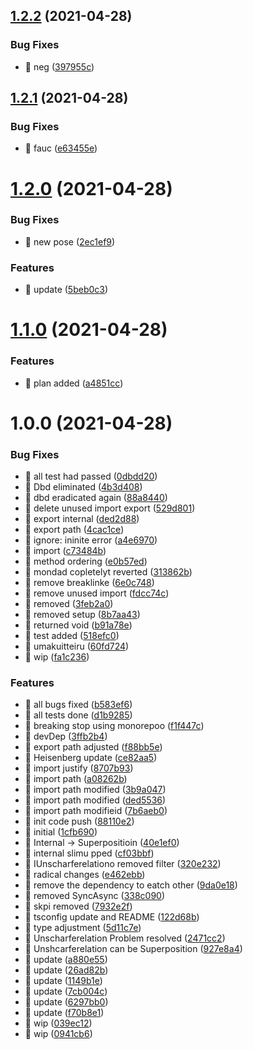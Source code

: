 ## [1.2.2](https://github.com/jamashita/genitore/compare/v1.2.1...v1.2.2) (2021-04-28)


### Bug Fixes

* 🐛 neg ([397955c](https://github.com/jamashita/genitore/commit/397955c7f2d7d20e8da485ce6a5007850a448f29))

## [1.2.1](https://github.com/jamashita/genitore/compare/v1.2.0...v1.2.1) (2021-04-28)


### Bug Fixes

* 🐛 fauc ([e63455e](https://github.com/jamashita/genitore/commit/e63455e66c7365b780ca8734f737a1c0774d493e))

# [1.2.0](https://github.com/jamashita/genitore/compare/v1.1.0...v1.2.0) (2021-04-28)


### Bug Fixes

* 🐛 new pose ([2ec1ef9](https://github.com/jamashita/genitore/commit/2ec1ef93f4943cb009af35ef49bd4bb2ebcdee4c))


### Features

* 🎸 update ([5beb0c3](https://github.com/jamashita/genitore/commit/5beb0c3ca876e3a4590fecd6c69f63513b3c9654))

# [1.1.0](https://github.com/jamashita/genitore/compare/v1.0.0...v1.1.0) (2021-04-28)


### Features

* 🎸 plan added ([a4851cc](https://github.com/jamashita/genitore/commit/a4851cc1a03aa501d0dd6c09dd5db39551afd3fe))

# 1.0.0 (2021-04-28)


### Bug Fixes

* 🐛 all test had passed ([0dbdd20](https://github.com/jamashita/genitore/commit/0dbdd20a4702a93cf98e5d645cfc9fe16b3a46e6))
* 🐛 Dbd eliminated ([4b3d408](https://github.com/jamashita/genitore/commit/4b3d4080d4db2d30ec58d499d1beef6de415363d))
* 🐛 dbd eradicated again ([88a8440](https://github.com/jamashita/genitore/commit/88a8440482a21acd52965caf06547242589b5ab6))
* 🐛 delete unused import export ([529d801](https://github.com/jamashita/genitore/commit/529d801c1fbd308c0096a53b2f57963d217c90a4))
* 🐛 export internal ([ded2d88](https://github.com/jamashita/genitore/commit/ded2d88ebea2579ec5dc224a9495e640f0528a1b))
* 🐛 export path ([4cac1ce](https://github.com/jamashita/genitore/commit/4cac1ce77c22da2e540c9c63e6a218278b8ce9ed))
* 🐛 ignore: ininite error ([a4e6970](https://github.com/jamashita/genitore/commit/a4e697020723c506b204ddcc6a7506d6d8ac0ee8))
* 🐛 import ([c73484b](https://github.com/jamashita/genitore/commit/c73484bf21ce610f93c1436ceed1aff2b66db3bd))
* 🐛 method ordering ([e0b57ed](https://github.com/jamashita/genitore/commit/e0b57ed5a1a2e53b09e861ed30da360efb34dea1))
* 🐛 mondad copletelyt reverted ([313862b](https://github.com/jamashita/genitore/commit/313862b1f13f0cd7ea01c934c31d59e2201258cd))
* 🐛 remove breaklinke ([6e0c748](https://github.com/jamashita/genitore/commit/6e0c748990a82f23c77790f71b1a016961e80438))
* 🐛 remove unused import ([fdcc74c](https://github.com/jamashita/genitore/commit/fdcc74c7cc1f49c82ece20c41a9fad1e5a91f87a))
* 🐛 removed ([3feb2a0](https://github.com/jamashita/genitore/commit/3feb2a089392165ece479fca50ab7cae06808a23))
* 🐛 removed setup ([8b7aa43](https://github.com/jamashita/genitore/commit/8b7aa43bc831a924715230f0cf1c7f5009f52638))
* 🐛 returned void ([b91a78e](https://github.com/jamashita/genitore/commit/b91a78e519664bee1c349c7c9ed73acefe4eec63))
* 🐛 test added ([518efc0](https://github.com/jamashita/genitore/commit/518efc0165e55c1ce0c657043036ce1c71adde4b))
* 🐛 umakuitteiru ([60fd724](https://github.com/jamashita/genitore/commit/60fd72420c675a43ab98fc4c608dfbbdab4ed564))
* 🐛 wip ([fa1c236](https://github.com/jamashita/genitore/commit/fa1c236c98190bcafc78a77eb93f289f1a23d46e))


### Features

* 🎸 all bugs fixed ([b583ef6](https://github.com/jamashita/genitore/commit/b583ef6341163e441d87cd2b9a3d90886cc61226))
* 🎸 all tests done ([d1b9285](https://github.com/jamashita/genitore/commit/d1b92853cd16c7e2b3bfe750e3c690f0ac4d7cde))
* 🎸 breaking stop using monorepoo ([f1f447c](https://github.com/jamashita/genitore/commit/f1f447c422759d16e78d39dc2e74025ee755e3c8))
* 🎸 devDep ([3ffb2b4](https://github.com/jamashita/genitore/commit/3ffb2b4985e6476f07f6b087274622521556cd50))
* 🎸 export path adjusted ([f88bb5e](https://github.com/jamashita/genitore/commit/f88bb5e48c70b2d0e99b793dd1f3d313e4831bae))
* 🎸 Heisenberg update ([ce82aa5](https://github.com/jamashita/genitore/commit/ce82aa52ca1a97d25198e577f4cf6e6d603169c1))
* 🎸 import justify ([8707b93](https://github.com/jamashita/genitore/commit/8707b93683ca83c0c90532de01f38606a9829b85))
* 🎸 import path ([a08262b](https://github.com/jamashita/genitore/commit/a08262b2d705278989893e724b722cb55a79556f))
* 🎸 import path modified ([3b9a047](https://github.com/jamashita/genitore/commit/3b9a04757a420761e045139a0be0e17df1996a72))
* 🎸 import path modified ([ded5536](https://github.com/jamashita/genitore/commit/ded553665e990d368301278fe73143fae8ad2aaf))
* 🎸 import path modifieid ([7b6aeb0](https://github.com/jamashita/genitore/commit/7b6aeb0a792a2e373385b91ce7860c4e6f81863b))
* 🎸 init code push ([88110e2](https://github.com/jamashita/genitore/commit/88110e2707ab6674d83aced1bea36abe53a96d9c))
* 🎸 initial ([1cfb690](https://github.com/jamashita/genitore/commit/1cfb69082c26de9f6abf594ff22a935f79e28c38))
* 🎸 Internal -> Superpositioin ([40e1ef0](https://github.com/jamashita/genitore/commit/40e1ef0e5b0691fcbecbac92f2c2fc456fda37a2))
* 🎸 internal slimu pped ([cf03bbf](https://github.com/jamashita/genitore/commit/cf03bbf6b851801bbbf8809a62731ca2c3ae097c))
* 🎸 IUnscharferelationo removed filter ([320e232](https://github.com/jamashita/genitore/commit/320e232a5e1325d6a22f3cb6cbd2fc15ec438b65))
* 🎸 radical changes ([e462ebb](https://github.com/jamashita/genitore/commit/e462ebb3ad3dde3c2fa27bb0d4f04cfb3fc5e31c))
* 🎸 remove the dependency to eatch other ([9da0e18](https://github.com/jamashita/genitore/commit/9da0e187fc874b3d22e0654069516adf7ca3ce97))
* 🎸 removed SyncAsync ([338c090](https://github.com/jamashita/genitore/commit/338c090e417ff22d0b3fd02299ab4ec0eb3c0fe9))
* 🎸 skpi removed ([7932e2f](https://github.com/jamashita/genitore/commit/7932e2f74e617f6cfd3c057e48ad417ab98b92fb))
* 🎸 tsconfig update and README ([122d68b](https://github.com/jamashita/genitore/commit/122d68b5ce08a75bec07273f583ee2cc12f83189))
* 🎸 type adjustment ([5d11c7e](https://github.com/jamashita/genitore/commit/5d11c7e439ace7db89017bdb223511669b685bbe))
* 🎸 Unscharferelation Problem resolved ([2471cc2](https://github.com/jamashita/genitore/commit/2471cc2a74a580b1c767da5a0189b7d0b67541fe))
* 🎸 Unshcarferelation can be Superposition ([927e8a4](https://github.com/jamashita/genitore/commit/927e8a475f072006c7db83755d325a721c42cb3b))
* 🎸 update ([a880e55](https://github.com/jamashita/genitore/commit/a880e55ed6c17a53a65d028e79e4476534849f0a))
* 🎸 update ([26ad82b](https://github.com/jamashita/genitore/commit/26ad82babe24b42efa07c6ba93413d7464fdde77))
* 🎸 update ([1149b1e](https://github.com/jamashita/genitore/commit/1149b1e7804c75743474e8de73e8fc9bc625d07e))
* 🎸 update ([7cb004c](https://github.com/jamashita/genitore/commit/7cb004c658752344b4563453a14fb6942cbaeb22))
* 🎸 update ([6297bb0](https://github.com/jamashita/genitore/commit/6297bb0bf1dc059c9b65d35ab52337602b26ff9e))
* 🎸 update ([f70b8e1](https://github.com/jamashita/genitore/commit/f70b8e188471bd76a9ecf16e50225f249d335013))
* 🎸 wip ([039ec12](https://github.com/jamashita/genitore/commit/039ec12131f74512869c83a01e48d28e328bec3f))
* 🎸 wip ([0941cb6](https://github.com/jamashita/genitore/commit/0941cb6f596e2786de46666104c73631f913bde5))
